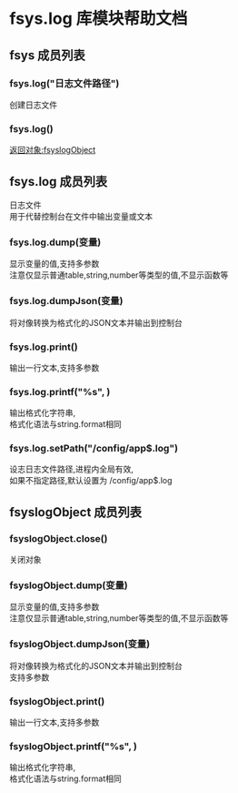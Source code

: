 # fsys.log 库模块帮助文档

<a id="fsys"></a>
## fsys 成员列表


<a id="fsys.log"></a>
### fsys.log("日志文件路径") 
 创建日志文件

<a id="fsys.log"></a>
### fsys.log() 
 [返回对象:fsyslogObject](#fsyslogObject)

<a id="fsys.log"></a>
## fsys.log 成员列表

日志文件  
用于代替控制台在文件中输出变量或文本

<a id="fsys.log.dump"></a>
### fsys.log.dump(变量) 
 显示变量的值,支持多参数  
注意仅显示普通table,string,number等类型的值,不显示函数等

<a id="fsys.log.dumpJson"></a>
### fsys.log.dumpJson(变量) 
 将对像转换为格式化的JSON文本并输出到控制台

<a id="fsys.log.print"></a>
### fsys.log.print() 
 输出一行文本,支持多参数

<a id="fsys.log.printf"></a>
### fsys.log.printf("%s", ) 
 输出格式化字符串,  
格式化语法与string.format相同

<a id="fsys.log.setPath"></a>
### fsys.log.setPath("/config/app$.log") 
 设志日志文件路径,进程内全局有效,  
如果不指定路径,默认设置为 /config/app$.log

<a id="fsyslogObject"></a>
## fsyslogObject 成员列表


<a id="fsyslogObject.close"></a>
### fsyslogObject.close() 
 关闭对象

<a id="fsyslogObject.dump"></a>
### fsyslogObject.dump(变量) 
 显示变量的值,支持多参数  
注意仅显示普通table,string,number等类型的值,不显示函数等

<a id="fsyslogObject.dumpJson"></a>
### fsyslogObject.dumpJson(变量) 
 将对像转换为格式化的JSON文本并输出到控制台  
支持多参数

<a id="fsyslogObject.print"></a>
### fsyslogObject.print() 
 输出一行文本,支持多参数

<a id="fsyslogObject.printf"></a>
### fsyslogObject.printf("%s", ) 
 输出格式化字符串,  
格式化语法与string.format相同
